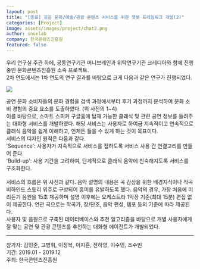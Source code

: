 ```yaml
---
layout: post
title: "[종료] 공공 문화/예술/관광 콘텐츠 서비스를 위한 챗봇 프레임워크 개발(2)"
categories: [Project]
image: assets/images/project/chat2.png
author: snuxlab
company: 한국콘텐츠진흥원
featured: false
---
```


<p>우리 연구실 주관 하에, 공동연구기관 머니브레인과 위탁연구기관 크레디아와 함께 진행 중인 문화콘텐츠진흥원 소속 프로젝트.<br>
2차 연도에서는 1차 연도의 연구 결과를 바탕으로 크게 다음과 같은 연구가 진행되었다.</p>

<img src="{{site.baseurl}}/assets/images/project/chat2.png">

<p>공연 문화 소비자들의 문화 경험을 검색 과정에서부터 후기 과정까지 분석하여 문화 소비 경험의 중요 요소를 도출하였다. (위 사진의 1~4)<br>
이를 바탕으로, 스마트 스피커 구글홈에 탑재 가능한 클래식 및 관련 공연 정보를 들려주는 대화형 서비스를 개발하였다. 해당 서비스는 사용자로 하여금 지속적이고 연속적으로 클래식 음악을 쉽게 이해하고, 언제든 들을 수 있게 하는 것이 목표이다. <br>
서비스의 디자인 원칙은 다음과 같다. <br>
'Sequence': 사용자가 지속적으로 서비스를 접하도록 서비스 사용 간 연결고리를 만들어 준다. <br>
'Build-up': 사용 기간을 고려하여, 단계적으로 클래식 음악에 친숙해지도록 서비스를 구조화한다.<br>
<br>
서비스의 흐름은 위 사진과 같다. 음악 설명의 내용은 곡 감상을 위한 배경지식이나 작곡 비하인드 스토리 위주로 구성되어 흥미를 유발하도록 했다. 음악의 경우, 가장 처음에 미리듣기 음원을 15초 제공하며 설명 이후에는 오케스트라 1악장 기준(최대 15분) 편집 없이 제공한다. 연관 곡으로는 작곡가, 장/단조, 음악  편성, 템포 등의 기준에 따라 제공된다. <br>
사용자 및 음원으로 구축된 데이터베이스와 추천 알고리즘을 바탕으로 개별 사용자에게 잘 맞는 공연 및 관광 콘텐츠를 추천하는 대화형 에이전트가 개발되었다.</p>

<hr>
참가자: 김민준, 고병휘, 이정복, 이지훈, 전하영, 이수민, 조수빈<br>
기간: 2019.01 - 2019.12 <br>
주최: 한국콘텐츠진흥원
